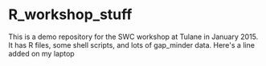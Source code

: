 # R_workshop_stuff
This is a demo repository for the SWC workshop at Tulane in January 2015. It has R files, some shell scripts, and lots of gap_minder data.
Here's a line added on my laptop
